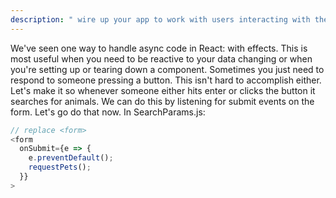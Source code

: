 ```yaml
---
description: " wire up your app to work with users interacting with the site."
---
```


We've seen one way to handle async code in React: with effects. This is most useful when you need to be reactive to your data changing or when you're setting up or tearing down a component. Sometimes you just need to respond to someone pressing a button. This isn't hard to accomplish either. Let's make it so whenever someone either hits enter or clicks the button it searches for animals. We can do this by listening for submit events on the form. Let's go do that now. In SearchParams.js:

```javascript
// replace <form>
<form
  onSubmit={e => {
    e.preventDefault();
    requestPets();
  }}
>
```
